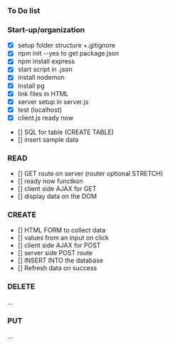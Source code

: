 ### To Do list

### Start-up/organization
- [x] setup folder structure +.gitignore
- [x] npm init --yes to get package.json
- [x] npm install express 
- [x] start script in .json
- [x] install nodemon
- [x] install pg
- [x] link files in HTML
- [x] server setup in server.js
- [x] test (localhost)
- [x] client.js ready now
- [] SQL for table (CREATE TABLE) 
- [] insert sample data

### READ
- [] GET route on server (router optional STRETCH)
- [] ready now functkon
- [] client side AJAX for GET
- [] display data on the DOM

### CREATE
- [] HTML FORM to collect data
- [] values from an input on click
- [] client side AJAX for POST 
- [] server side POST route
- [] INSERT INTO the database
- [] Refresh data on success

### DELETE
...

### PUT
...